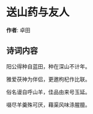 # 送山药与友人

**作者**: 卓田

## 诗词内容

阳公得种自蓝田，种在深山不计年。

雅爱茯神为伴侣，更邀枸杞作比联。

俗名谩自呼山羊，佳品由来号玉延。

啜尽羊羹殊可厌，藉渠风味涤腥膻。

